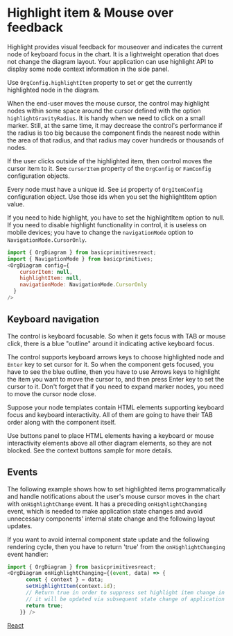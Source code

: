 # Highlight item & Mouse over feedback
Highlight provides visual feedback for mouseover and indicates the current node of keyboard focus in the chart. It is a lightweight operation that does not change the diagram layout.  Your application can use highlight API to display some node context information in the side panel. 

Use `OrgConfig.highlightItem` property to set or get the currently highlighted node in the diagram.

When the end-user moves the mouse cursor, the control may highlight nodes within some space around the cursor defined with the option `highlightGravityRadius`. It is handy when we need to click on a small marker. Still, at the same time, it may decrease the control's performance if the radius is too big because the component finds the nearest node within the area of that radius, and that radius may cover hundreds or thousands of nodes.

If the user clicks outside of the highlighted item, then control moves the cursor item to it. See `cursorItem` property of the `OrgConfig`  or `FamConfig` configuration objects. 

Every node must have a unique id. See `id` property of `OrgItemConfig` configuration object. Use those ids when you set the highlightItem option value.


If you need to hide highlight, you have to set the highlightItem option to null. If you need to disable highlight functionality in control, it is useless on mobile devices; you have to change the `navigationMode` option to `NavigationMode.CursorOnly`.

```JavaScript
import { OrgDiagram } from basicprimitivesreact;
import { NavigationMode } from basicprimitives;
<OrgDiagram config={
    cursorItem: null,
    highlightItem: null,
    navigationMode: NavigationMode.CursorOnly
  }
/>
```

## Keyboard navigation
The control is keyboard focusable. So when it gets focus with TAB or mouse click, there is a blue "outline" around it indicating active keyboard focus.
 
The control supports keyboard arrows keys to choose highlighted node and `Enter` key to set cursor for it. So when the component gets focused, you have to see the blue outline, then you have to use Arrows keys to highlight the item you want to move the cursor to, and then press Enter key to set the cursor to it.  Don't forget that if you need to expand marker nodes, you need to move the cursor node close.  

Suppose your node templates contain HTML elements supporting keyboard focus and keyboard interactivity.  All of them are going to have their TAB order along with the component itself.

Use buttons panel to place HTML elements having a keyboard or mouse interactivity elements above all other diagram elements, so they are not blocked. See the context buttons sample for more details.

## Events
The following example shows how to set highlighted items programmatically and handle notifications about the user's mouse cursor moves in the chart with `onHighlightChange` event. It has a preceding `onHighlightChanging` event, which is needed to make application state changes and avoid unnecessary components' internal state change and the following layout updates. 

If you want to avoid internal component state update and the following rendering cycle, then you have to return 'true' from the `onHighlightChanging` event handler:

```JavaScript
import { OrgDiagram } from basicprimitivesreact;
<OrgDiagram onHighlightChanging={(event, data) => {
      const { context } = data;
      setHighlightItem(context.id);
      // Return true in order to suppress set highlight item change in control
      // it will be updated via subsequent state change of application
      return true;
    }} />
```

[React](../src/Samples/SelectingHighlightItem.jsx)
